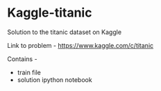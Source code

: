 # Kaggle-titanic
Solution to the titanic dataset on Kaggle

Link to problem - https://www.kaggle.com/c/titanic

Contains - 
- train file
- solution ipython notebook
